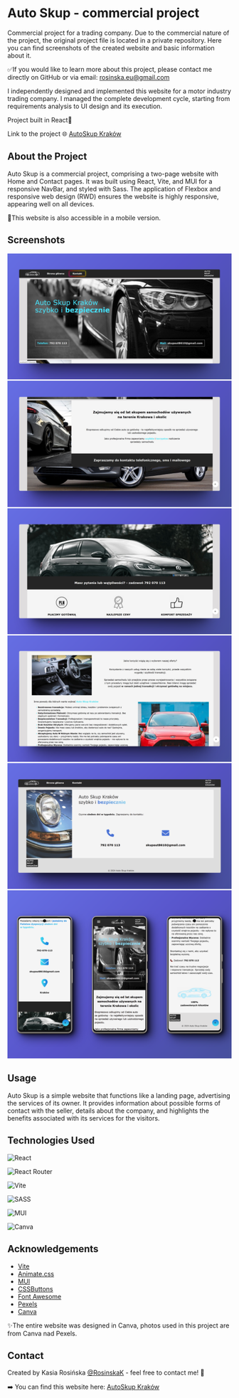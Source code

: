 # Auto Skup - commercial project
Commercial project for a trading company. Due to the commercial nature of the project, the original project file is located in a private repository. Here you can find screenshots of the created website and basic information about it.

✅If you would like to learn more about this project, please contact me directly on GitHub or via email: rosinska.eu@gmail.com 

I independently designed and implemented this website for a motor industry trading company. I managed the complete development cycle, starting from requirements analysis to UI design and its execution.
                                      
Project built in React💙

Link to the project 🌐 [AutoSkup Kraków](https://autoskup-krk.pl/)


## About the Project

Auto Skup is a commercial project, comprising a two-page website with Home and Contact pages. It was built using React, Vite, and MUI for a responsive NavBar, and styled with Sass. The application of Flexbox and responsive web design (RWD) ensures the website is highly responsive, appearing well on all devices.

📱This website is also accessible in a mobile version.


## Screenshots

<div align="center"> 
  <img src="./public/as1.png" alt="screenshot" />
  <img src="./public/as2.png" alt="screenshot" />
  <img src="./public/as3.png" alt="screenshot" />
  <img src="./public/as4.png" alt="screenshot" />
 <!-- <img src="./public/as4.png" alt="screenshot" width="405" height="auto" /> -->
 <!-- <img src='./public/as5.png' alt="screenshot" width="405" height="auto" /> -->
  <img src='./public/ask.png' alt="screenshot" />
  <img src='./public/asm.png' alt="screenshot" />
</div>


## Usage

Auto Skup is a simple website that functions like a landing page, advertising the services of its owner. It provides information about possible forms of contact with the seller, details about the company, and highlights the benefits associated with its services for the visitors.


## Technologies Used

![React](https://img.shields.io/badge/react-%2320232a.svg?style=for-the-badge&logo=react&logoColor=%2361DAFB)

![React Router](https://img.shields.io/badge/React_Router-CA4245?style=for-the-badge&logo=react-router&logoColor=white)

![Vite](https://img.shields.io/badge/vite-%23646CFF.svg?style=for-the-badge&logo=vite&logoColor=white)

![SASS](https://img.shields.io/badge/SASS-hotpink.svg?style=for-the-badge&logo=SASS&logoColor=white)

![MUI](https://img.shields.io/badge/MUI-%230081CB.svg?style=for-the-badge&logo=mui&logoColor=white)

![Canva](https://img.shields.io/badge/Canva-%2300C4CC.svg?style=for-the-badge&logo=Canva&logoColor=white)


## Acknowledgements

- [Vite](https://vitejs.dev/)
- [Animate.css](https://animate.style/)
- [MUI](https://mui.com/)
- [CSSButtons](https://cssbuttons.app/)
- [Font Awesome](https://fontawesome.com/icons)
- [Pexels](https://www.pexels.com/pl-pl/)
- [Canva](https://www.canva.com/)

✨The entire website was designed in Canva, photos used in this project are from Canva nad Pexels.


## Contact

Created by Kasia Rosińska [@RosinskaK](https://github.com/RosinskaK) - feel free to contact me! 👋

➡️ You can find this website here: [AutoSkup Kraków](https://autoskup-krk.pl/)
